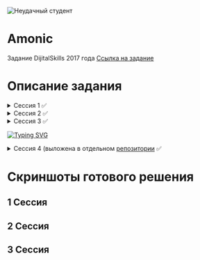 ![Неудачный студент](https://user-images.githubusercontent.com/20025263/111709300-6781ee00-8858-11eb-9cad-cc08dc4ddb9c.png)
# Amonic
Задание DijitalSkills 2017 года
[Ссылка на задание](https://drive.google.com/drive/folders/1OKoP556_mWiUolI2QNZAdXdwzvIbvnCM?usp=sharing)

# Описание задания
<details>
  <summary>Сессия 1 ✅</summary>
 
- ✅ Создание БД из скриптов
- ✅ Импорт данных, с предварительным форматированием 
- ✅ Отслеживание активности пользователей
- ✅ Создание форма авторизации
- ✅ Главное меню администратора
- ✅ Главное меню пользователя

</details>

<details>
  <summary>Сессия 2 ✅</summary>
 
- ✅ Создание БД из скриптов
- ✅ Импорт данных, с предварительным форматированием 
- ✅ Управление расписанием полетов
- ✅ Применение изменений в раписании рейсов (импорт CSV)

</details>

<details>
  <summary>Сессия 3 ✅</summary>
 
- ✅ Создание БД из скриптов
- ✅ Поиск рейсов
- ✅ Создание форма авторизации
- ✅ Главное меню администратора
  - ✅ Поиск прямого рейса (включая все формы для фильтрации рейсов)
  - ❌ Поиск с пересадками (альтернативные маршруты)
  - ❌ Построение маршрута на карте
- ✅ Бронирование билета
- ✅ Выбор способа оплаты брони

</details>

[![Typing SVG](https://readme-typing-svg.herokuapp.com?font=Fira+Code&pause=1000&width=435&lines=%D0%9F%D0%BE%D0%BC%D0%B5%D0%BC%D1%83+%D0%9C%D0%BE%D1%80%D0%B8%D1%81%2C+%D0%B1%D1%8B%D0%BB+%D0%B3%D0%B5%D0%BD%D0%B8%D0%B5%D0%BC)](https://git.io/typing-svg)

<details>
  <summary>Сессия 4 (выложена в отдельном <a href="https://github.com/LackyCraft/AmonicSession4">репозитории</a> ✅</summary>
 
- ✅ Создание БД и импорт данных о проведенных опросах
- ✅ Форма сумарного отчета
- ✅ Форма подробного отчета (со всеми фильтрами)

</details>


# Скриншоты готового решения
## 1 Сессия
## 2 Сессия 
## 3 Сессия
